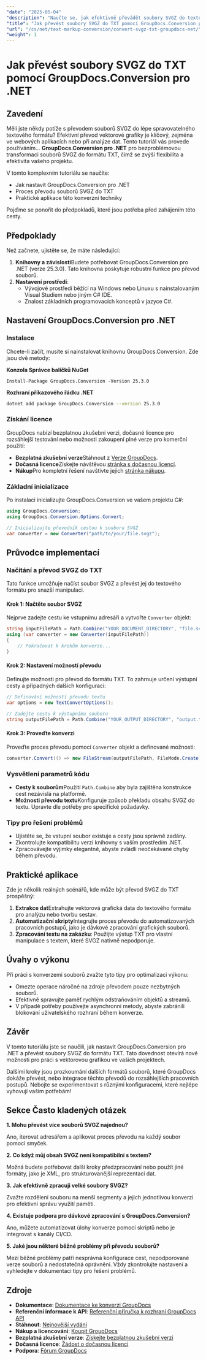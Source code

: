 ```yaml
---
"date": "2025-05-04"
"description": "Naučte se, jak efektivně převádět soubory SVGZ do textového formátu pomocí nástroje GroupDocs.Conversion pro .NET. Tato příručka popisuje nastavení, kroky převodu a praktické aplikace."
"title": "Jak převést soubory SVGZ do TXT pomocí GroupDocs.Conversion pro .NET"
"url": "/cs/net/text-markup-conversion/convert-svgz-txt-groupdocs-net/"
"weight": 1
---
```


# Jak převést soubory SVGZ do TXT pomocí GroupDocs.Conversion pro .NET

## Zavedení

Měli jste někdy potíže s převodem souborů SVGZ do lépe spravovatelného textového formátu? Efektivní převod vektorové grafiky je klíčový, zejména ve webových aplikacích nebo při analýze dat. Tento tutoriál vás provede používáním... **GroupDocs.Conversion pro .NET** pro bezproblémovou transformaci souborů SVGZ do formátu TXT, čímž se zvýší flexibilita a efektivita vašeho projektu.

V tomto komplexním tutoriálu se naučíte:
- Jak nastavit GroupDocs.Conversion pro .NET
- Proces převodu souborů SVGZ do TXT
- Praktické aplikace této konverzní techniky

Pojďme se ponořit do předpokladů, které jsou potřeba před zahájením této cesty.

## Předpoklady

Než začnete, ujistěte se, že máte následující:
1. **Knihovny a závislosti**Budete potřebovat GroupDocs.Conversion pro .NET (verze 25.3.0). Tato knihovna poskytuje robustní funkce pro převod souborů.
2. **Nastavení prostředí**:
   - Vývojové prostředí běžící na Windows nebo Linuxu s nainstalovaným Visual Studiem nebo jiným C# IDE.
   - Znalost základních programovacích konceptů v jazyce C#.

## Nastavení GroupDocs.Conversion pro .NET

### Instalace

Chcete-li začít, musíte si nainstalovat knihovnu GroupDocs.Conversion. Zde jsou dvě metody:

**Konzola Správce balíčků NuGet**

```plaintext
Install-Package GroupDocs.Conversion -Version 25.3.0
```

**Rozhraní příkazového řádku .NET**

```bash
dotnet add package GroupDocs.Conversion --version 25.3.0
```

### Získání licence

GroupDocs nabízí bezplatnou zkušební verzi, dočasné licence pro rozsáhlejší testování nebo možnosti zakoupení plné verze pro komerční použití:
- **Bezplatná zkušební verze**Stáhnout z [Verze GroupDocs](https://releases.groupdocs.com/conversion/net/).
- **Dočasná licence**Získejte návštěvou [stránka s dočasnou licencí](https://purchase.groupdocs.com/temporary-license/).
- **Nákup**Pro kompletní řešení navštivte jejich [stránka nákupu](https://purchase.groupdocs.com/buy).

### Základní inicializace

Po instalaci inicializujte GroupDocs.Conversion ve vašem projektu C#:

```csharp
using GroupDocs.Conversion;
using GroupDocs.Conversion.Options.Convert;

// Inicializujte převodník cestou k souboru SVGZ
var converter = new Converter("path/to/your/file.svgz");
```

## Průvodce implementací

### Načítání a převod SVGZ do TXT

Tato funkce umožňuje načíst soubor SVGZ a převést jej do textového formátu pro snazší manipulaci.

#### Krok 1: Načtěte soubor SVGZ

Nejprve zadejte cestu ke vstupnímu adresáři a vytvořte `Converter` objekt:

```csharp
string inputFilePath = Path.Combine("YOUR_DOCUMENT_DIRECTORY", "file.svgz");
using (var converter = new Converter(inputFilePath))
{
    // Pokračovat k krokům konverze...
}
```

#### Krok 2: Nastavení možností převodu

Definujte možnosti pro převod do formátu TXT. To zahrnuje určení výstupní cesty a případných dalších konfigurací:

```csharp
// Definování možností převodu textu
var options = new TextConvertOptions();

// Zadejte cestu k výstupnímu souboru
string outputFilePath = Path.Combine("YOUR_OUTPUT_DIRECTORY", "output.txt");
```

#### Krok 3: Proveďte konverzi

Proveďte proces převodu pomocí `Converter` objekt a definované možnosti:

```csharp
converter.Convert(() => new FileStream(outputFilePath, FileMode.Create), options);
```

### Vysvětlení parametrů kódu

- **Cesty k souborům**Použití `Path.Combine` aby byla zajištěna konstrukce cest nezávislá na platformě.
- **Možnosti převodu textu**Konfiguruje způsob překladu obsahu SVGZ do textu. Upravte dle potřeby pro specifické požadavky.

### Tipy pro řešení problémů

- Ujistěte se, že vstupní soubor existuje a cesty jsou správně zadány.
- Zkontrolujte kompatibilitu verzí knihovny s vaším prostředím .NET.
- Zpracovávejte výjimky elegantně, abyste zvládli neočekávané chyby během převodu.

## Praktické aplikace

Zde je několik reálných scénářů, kde může být převod SVGZ do TXT prospěšný:

1. **Extrakce dat**Extrahujte vektorová grafická data do textového formátu pro analýzu nebo tvorbu sestav.
2. **Automatizační skripty**Integrujte proces převodu do automatizovaných pracovních postupů, jako je dávkové zpracování grafických souborů.
3. **Zpracování textu na zakázku**: Použijte výstup TXT pro vlastní manipulace s textem, které SVGZ nativně nepodporuje.

## Úvahy o výkonu

Při práci s konverzemi souborů zvažte tyto tipy pro optimalizaci výkonu:
- Omezte operace náročné na zdroje převodem pouze nezbytných souborů.
- Efektivně spravujte paměť rychlým odstraňováním objektů a streamů.
- V případě potřeby používejte asynchronní metody, abyste zabránili blokování uživatelského rozhraní během konverze.

## Závěr

V tomto tutoriálu jste se naučili, jak nastavit GroupDocs.Conversion pro .NET a převést soubory SVGZ do formátu TXT. Tato dovednost otevírá nové možnosti pro práci s vektorovou grafikou ve vašich projektech.

Dalšími kroky jsou prozkoumání dalších formátů souborů, které GroupDocs dokáže převést, nebo integrace těchto převodů do rozsáhlejších pracovních postupů. Nebojte se experimentovat s různými konfiguracemi, které nejlépe vyhovují vašim potřebám!

## Sekce Často kladených otázek

**1. Mohu převést více souborů SVGZ najednou?**

Ano, iterovat adresářem a aplikovat proces převodu na každý soubor pomocí smyček.

**2. Co když můj obsah SVGZ není kompatibilní s textem?**

Možná budete potřebovat další kroky předzpracování nebo použít jiné formáty, jako je XML, pro strukturovanější reprezentaci dat.

**3. Jak efektivně zpracuji velké soubory SVGZ?**

Zvažte rozdělení souboru na menší segmenty a jejich jednotlivou konverzi pro efektivní správu využití paměti.

**4. Existuje podpora pro dávkové zpracování s GroupDocs.Conversion?**

Ano, můžete automatizovat úlohy konverze pomocí skriptů nebo je integrovat s kanály CI/CD.

**5. Jaké jsou některé běžné problémy při převodu souborů?**

Mezi běžné problémy patří nesprávná konfigurace cest, nepodporované verze souborů a nedostatečná oprávnění. Vždy zkontrolujte nastavení a vyhledejte v dokumentaci tipy pro řešení problémů.

## Zdroje

- **Dokumentace**: [Dokumentace ke konverzi GroupDocs](https://docs.groupdocs.com/conversion/net/)
- **Referenční informace k API**: [Referenční příručka k rozhraní GroupDocs API](https://reference.groupdocs.com/conversion/net/)
- **Stáhnout**: [Nejnovější vydání](https://releases.groupdocs.com/conversion/net/)
- **Nákup a licencování**: [Koupit GroupDocs](https://purchase.groupdocs.com/buy)
- **Bezplatná zkušební verze**: [Získejte bezplatnou zkušební verzi](https://releases.groupdocs.com/conversion/net/)
- **Dočasná licence**: [Žádost o dočasnou licenci](https://purchase.groupdocs.com/temporary-license/)
- **Podpora**: [Fórum GroupDocs](https://forum.groupdocs.com/c/conversion/10)